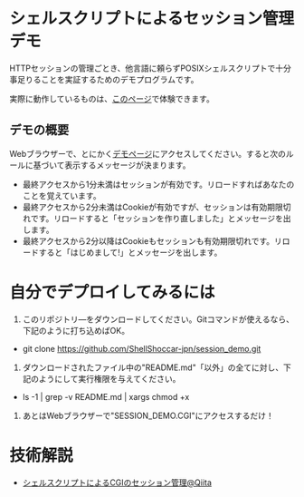 # シェルスクリプトによるセッション管理デモ

HTTPセッションの管理ごとき、他言語に頼らずPOSIXシェルスクリプトで十分事足りることを実証するためのデモプログラムです。

実際に動作しているものは、[このページ](http://lab-sakura.richlab.org/SESSION_MANAGER/SESSION_DEMO.CGI)で体験できます。

## デモの概要

Webブラウザーで、とにかく[デモページ](http://lab-sakura.richlab.org/SESSION_MANAGER/SESSION_DEMO.CGI)にアクセスしてください。すると次のルールに基づいて表示するメッセージが決まります。

* 最終アクセスから1分未満はセッションが有効です。リロードすればあなたのことを覚えています。
* 最終アクセスから2分未満はCookieが有効ですが、セッションは有効期限切れです。リロードすると「セッションを作り直しました」とメッセージを出します。
* 最終アクセスから2分以降はCookieもセッションも有効期限切れです。リロードすると「はじめまして!」とメッセージを出します。

# 自分でデプロイしてみるには

1. このリポジトリ―をダウンロードしてください。Gitコマンドが使えるなら、下記のように打ち込めばOK。
 * git clone https://github.com/ShellShoccar-jpn/session_demo.git
1. ダウンロードされたファイル中の"README.md"「以外」の全てに対し、下記のようにして実行権限を与えてください。
 * ls -1 | grep -v README.md | xargs chmod +x
1. あとはWebブラウザーで"SESSION_DEMO.CGI"にアクセスするだけ！


# 技術解説

* [シェルスクリプトによるCGIのセッション管理@Qiita](http://qiita.com/richmikan@github/items/ee77911602afc911858f)
